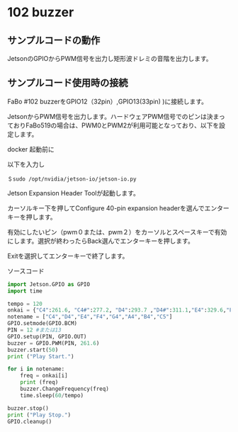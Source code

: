# 102 buzzer

## サンプルコードの動作
JetsonのGPIOからPWM信号を出力し矩形波ドレミの音階を出力します。

## サンプルコード使用時の接続
FaBo #102 buzzerをGPIO12（32pin）,GPIO13(33pin)
)に接続します。


JetsonからPWM信号を出力します。ハードウェアPWM信号でのピンは決まっておりFaBo519の場合は、PWM0とPWM2が利用可能となっており、以下を設定します。

docker 起動前に

以下を入力し
```
＄sudo /opt/nvidia/jetson-io/jetson-io.py
```

Jetson Expansion Header Toolが起動します。


カーソルキー下を押してConfigure 40-pin expansion headerを選んでエンターキーを押します。


有効にしたいピン（pwm０または、pwm２）をカーソルとスペースキーで有効にします。選択が終わったらBack選んでエンターキーを押します。


Exitを選択してエンターキーで終了します。
<br>

ソースコード
```python
import Jetson.GPIO as GPIO
import time

tempo = 120
onkai = {"C4":261.6, "C4#":277.2, "D4":293.7 ,"D4#":311.1,"E4":329.6,"F4":349.2,"F4#":370.0,"G4":392.0,"G4#":415.3,"A4":440.0,"A4#":466.2,"B4":493.9,"C5":523.3}
notename = ["C4","D4","E4","F4","G4","A4","B4","C5"]
GPIO.setmode(GPIO.BCM)
PIN = 12 #または13
GPIO.setup(PIN, GPIO.OUT)
buzzer = GPIO.PWM(PIN, 261.6)
buzzer.start(50)
print ("Play Start.")

for i in notename: 
    freq = onkai[i]
    print (freq)
    buzzer.ChangeFrequency(freq)
    time.sleep(60/tempo)

buzzer.stop()
print ("Play Stop.")
GPIO.cleanup()
```


